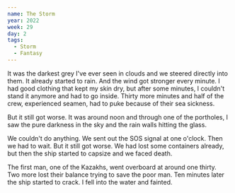 ```yaml
---
name: The Storm
year: 2022
week: 29
day: 2
tags:
  - Storm
  - Fantasy
---
```


It was the darkest grey I've ever seen in clouds and we steered directly into
them. It already started to rain. And the wind got stronger every minute. I had
good clothing that kept my skin dry, but after some minutes, I couldn't stand it
anymore and had to go inside. Thirty more minutes and half of the crew,
experienced seamen, had to puke because of their sea sickness.

But it still got worse. It was around noon and through one of the portholes, I
saw the pure darkness in the sky and the rain walls hitting the glass.

We couldn't do anything. We sent out the SOS signal at one o'clock. Then we had
to wait. But it still got worse. We had lost some containers already, but then
the ship started to capsize and we faced death.

The first man, one of the Kazakhs, went overboard at around one thirty. Two more
lost their balance trying to save the poor man. Ten minutes later the ship
started to crack. I fell into the water and fainted.
